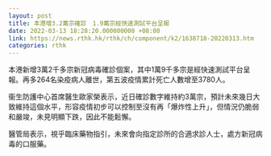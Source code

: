```yaml
---
layout: post
title: 本港增3.2萬宗確診　1.9萬宗經快速測試平台呈報
date: 2022-03-13 18:28:20.000000000 +08:00
link: https://news.rthk.hk/rthk/ch/component/k2/1638710-20220313.htm
categories: rthk
---
```


本港新增3萬2千多宗新冠病毒確診個案，其中1萬9千多宗是經快速測試平台呈報。再多264名染疫病人離世，第五波疫情累計死亡人數增至3780人。

衞生防護中心首席醫生歐家榮表示，近日確診數字維持約3萬宗，預計未來幾日大致維持這個水平，形容疫情初步可以控制至沒有再「爆炸性上升」，但情況仍脆弱和嚴竣，未見明顯下跌，因此不能鬆懈。

醫管局表示，視乎臨床藥物指引，未來會向指定診所的合適求診人士，處方新冠病毒的口服藥。
